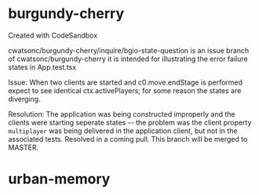 # burgundy-cherry
Created with CodeSandbox

cwatsonc/burgundy-cherry/inquire/bgio-state-question is an issue branch of cwatsonc/burgundy-cherry it is intended for illustrating the error failure states in App.test.tsx

Issue: When two clients are started and c0.move.endStage is performed expect to see identical ctx.activePlayers; for some reason the states are diverging.

Resolution:  The application was being constructed improperly and the clients were starting seperate states -- the problem was the client property ```multiplayer``` was being delivered in the application client, but not in the associated tests. Resolved in a coming pull. This branch will be merged to MASTER.




# urban-memory
